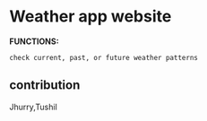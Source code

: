 # Weather app website
**FUNCTIONS:**

```
check current, past, or future weather patterns
```

## contribution 
Jhurry,Tushil

